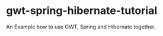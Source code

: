 gwt-spring-hibernate-tutorial
=============================

An Example how to use GWT, Spring and Hibernate together.